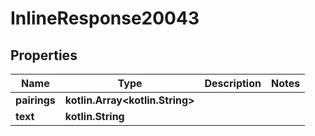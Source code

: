 
# InlineResponse20043

## Properties
Name | Type | Description | Notes
------------ | ------------- | ------------- | -------------
**pairings** | **kotlin.Array&lt;kotlin.String&gt;** |  | 
**text** | **kotlin.String** |  | 



